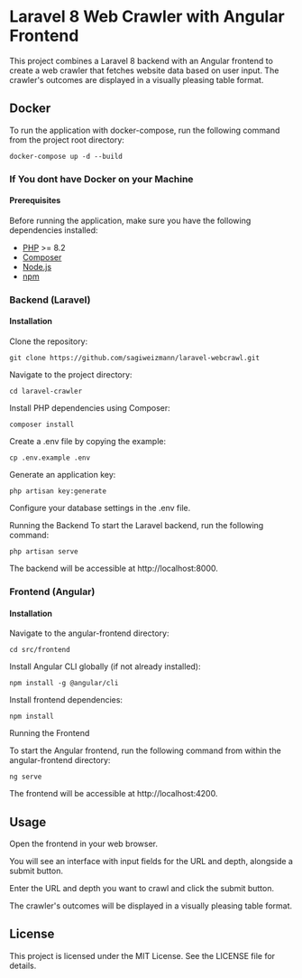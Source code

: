 # Laravel 8 Web Crawler with Angular Frontend

This project combines a Laravel 8 backend with an Angular frontend to create a web crawler that fetches website data based on user input. The crawler's outcomes are displayed in a visually pleasing table format.


## Docker
 To run the application with docker-compose, run the following command from the project root directory:

    docker-compose up -d --build

### If You dont have Docker on your Machine

#### Prerequisites

Before running the application, make sure you have the following dependencies installed:

- [PHP](https://www.php.net/downloads.php) >= 8.2
- [Composer](https://getcomposer.org/)
- [Node.js](https://nodejs.org/)
- [npm](https://www.npmjs.com/get-npm)

### Backend (Laravel)

#### Installation

Clone the repository:

    git clone https://github.com/sagiweizmann/laravel-webcrawl.git
   
Navigate to the project directory:

    cd laravel-crawler

Install PHP dependencies using Composer:

    composer install

Create a .env file by copying the example:


    cp .env.example .env

Generate an application key:


    php artisan key:generate

Configure your database settings in the .env file.

Running the Backend
To start the Laravel backend, run the following command:


    php artisan serve
The backend will be accessible at http://localhost:8000.

### Frontend (Angular)
#### Installation
Navigate to the angular-frontend directory:


    cd src/frontend
Install Angular CLI globally (if not already installed):


    npm install -g @angular/cli
Install frontend dependencies:

    npm install

Running the Frontend

To start the Angular frontend, run the following command from within the angular-frontend directory:

    ng serve
The frontend will be accessible at http://localhost:4200.

## Usage

Open the frontend in your web browser.

You will see an interface with input fields for the URL and depth, alongside a submit button.

Enter the URL and depth you want to crawl and click the submit button.

The crawler's outcomes will be displayed in a visually pleasing table format.

## License
This project is licensed under the MIT License. See the LICENSE file for details.
